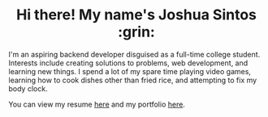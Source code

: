 <h1 align="center"> Hi there! My name's Joshua Sintos :grin: </h1>

I'm an aspiring backend developer disguised as a full-time college student. Interests include creating solutions to problems, web development, and learning new things. I spend a lot of my spare time playing video games, learning how to cook dishes other than fried rice, and attempting to fix my body clock.

You can view my resume [here](https://drive.google.com/file/d/1q1xZB5UFz6T5qW5HmYuJx_nY3dQKSxVN/view?usp=sharing) and my portfolio [here](https://jsintos.github.io/).

